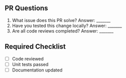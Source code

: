 ## PR Questions
1. What issue does this PR solve?
   Answer: _______
2. Have you tested this change locally?
   Answer: _______
3. Are all code reviews completed?
   Answer: _______

## Required Checklist
- [ ] Code reviewed
- [ ] Unit tests passed
- [ ] Documentation updated
